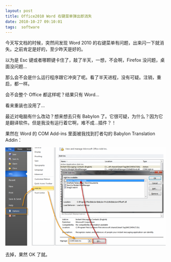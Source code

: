 ```yaml
---
layout: post
title: Office2010 Word 右键菜单弹出即消失
date: 2010-10-27 09:10:01
tags:  software
---
```


今天写文档的时候，突然间发现 Word 2010 的右键菜单有问题，出来闪一下就消失。之前肯定是好的，至少昨天是好的。

以为是 Esc 键或者哪颗键卡住了，敲了半天，一想，不会啊，Firefox 没问题，桌面没问题...

那么会不会是什么运行程序跟它冲突了呢。看了半天进程，没有可疑。注销，重启，都一样。

会不会整个 Office 都这样呢？结果只有 Word...

看来重装也没用了...

最近对电脑有什么改动？想来想去只有 Babylon 了。它很可疑，为什么？因为它是翻译软件。但是我没有运行着它啊，难不成...插件？！

果然在 Word 的 COM Add-ins 里面被我找到打者勾的 Babylon Translation Addin：

![](/images/posts/word2010_babylon.png)

去掉，果然 OK 了就。